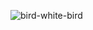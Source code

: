 ![bird-white-bird](https://github.com/user-attachments/assets/a9d45490-8a04-4bdc-bd23-801553bb5dd1)
